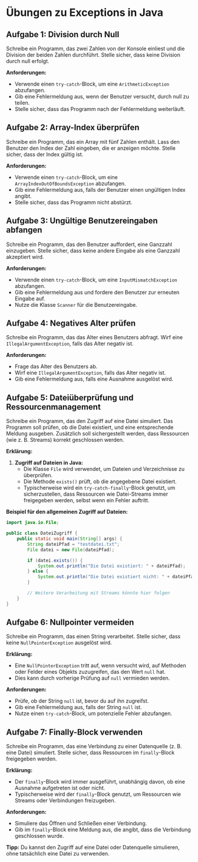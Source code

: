 # Übungen zu Exceptions in Java

## Aufgabe 1: Division durch Null
Schreibe ein Programm, das zwei Zahlen von der Konsole einliest und die Division der beiden Zahlen durchführt. Stelle sicher, dass keine Division durch null erfolgt.

**Anforderungen:**
- Verwende einen `try-catch`-Block, um eine `ArithmeticException` abzufangen.
- Gib eine Fehlermeldung aus, wenn der Benutzer versucht, durch null zu teilen.
- Stelle sicher, dass das Programm nach der Fehlermeldung weiterläuft.

## Aufgabe 2: Array-Index überprüfen
Schreibe ein Programm, das ein Array mit fünf Zahlen enthält. Lass den Benutzer den Index der Zahl eingeben, die er anzeigen möchte. Stelle sicher, dass der Index gültig ist.

**Anforderungen:**
- Verwende einen `try-catch`-Block, um eine `ArrayIndexOutOfBoundsException` abzufangen.
- Gib eine Fehlermeldung aus, falls der Benutzer einen ungültigen Index angibt.
- Stelle sicher, dass das Programm nicht abstürzt.

## Aufgabe 3: Ungültige Benutzereingaben abfangen
Schreibe ein Programm, das den Benutzer auffordert, eine Ganzzahl einzugeben. Stelle sicher, dass keine andere Eingabe als eine Ganzzahl akzeptiert wird.

**Anforderungen:**
- Verwende einen `try-catch`-Block, um eine `InputMismatchException` abzufangen.
- Gib eine Fehlermeldung aus und fordere den Benutzer zur erneuten Eingabe auf.
- Nutze die Klasse `Scanner` für die Benutzereingabe.

## Aufgabe 4: Negatives Alter prüfen
Schreibe ein Programm, das das Alter eines Benutzers abfragt. Wirf eine `IllegalArgumentException`, falls das Alter negativ ist.

**Anforderungen:**
- Frage das Alter des Benutzers ab.
- Wirf eine `IllegalArgumentException`, falls das Alter negativ ist.
- Gib eine Fehlermeldung aus, falls eine Ausnahme ausgelöst wird.

## Aufgabe 5: Dateiüberprüfung und Ressourcenmanagement
Schreibe ein Programm, das den Zugriff auf eine Datei simuliert. Das Programm soll prüfen, ob die Datei existiert, und eine entsprechende Meldung ausgeben. Zusätzlich soll sichergestellt werden, dass Ressourcen (wie z. B. Streams) korrekt geschlossen werden.

**Erklärung:**
1. **Zugriff auf Dateien in Java:**
    - Die Klasse `File` wird verwendet, um Dateien und Verzeichnisse zu überprüfen.
    - Die Methode `exists()` prüft, ob die angegebene Datei existiert.
    - Typischerweise wird ein `try-catch-finally`-Block genutzt, um sicherzustellen, dass Ressourcen wie Datei-Streams immer freigegeben werden, selbst wenn ein Fehler auftritt.

**Beispiel für den allgemeinen Zugriff auf Dateien:**
```java
import java.io.File;

public class DateiZugriff {
    public static void main(String[] args) {
        String dateiPfad = "testdatei.txt";
        File datei = new File(dateiPfad);

        if (datei.exists()) {
            System.out.println("Die Datei existiert: " + dateiPfad);
        } else {
            System.out.println("Die Datei existiert nicht: " + dateiPfad);
        }

        // Weitere Verarbeitung mit Streams könnte hier folgen
    }
}
```
## Aufgabe 6: Nullpointer vermeiden
Schreibe ein Programm, das einen String verarbeitet. Stelle sicher, dass keine `NullPointerException` ausgelöst wird.

**Erklärung:**
- Eine `NullPointerException` tritt auf, wenn versucht wird, auf Methoden oder Felder eines Objekts zuzugreifen, das den Wert `null` hat.
- Dies kann durch vorherige Prüfung auf `null` vermieden werden.

**Anforderungen:**
- Prüfe, ob der String `null` ist, bevor du auf ihn zugreifst.
- Gib eine Fehlermeldung aus, falls der String `null` ist.
- Nutze einen `try-catch`-Block, um potenzielle Fehler abzufangen.

## Aufgabe 7: Finally-Block verwenden
Schreibe ein Programm, das eine Verbindung zu einer Datenquelle (z. B. eine Datei) simuliert. Stelle sicher, dass Ressourcen im `finally`-Block freigegeben werden.

**Erklärung:**
- Der `finally`-Block wird immer ausgeführt, unabhängig davon, ob eine Ausnahme aufgetreten ist oder nicht.
- Typischerweise wird der `finally`-Block genutzt, um Ressourcen wie Streams oder Verbindungen freizugeben.

**Anforderungen:**
- Simuliere das Öffnen und Schließen einer Verbindung.
- Gib im `finally`-Block eine Meldung aus, die angibt, dass die Verbindung geschlossen wurde.

**Tipp:** Du kannst den Zugriff auf eine Datei oder Datenquelle simulieren, ohne tatsächlich eine Datei zu verwenden.

